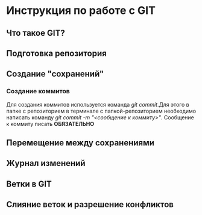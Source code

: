 # Инструкция по работе с GIT

## Что такое GIT?

## Подготовка репозитория

## Создание "сохранений"

### Создание коммитов

Для создания коммитов используется команда *git commit*.Для этого в папке с репозиторием в терминале с папкой-репозиторием необходимо написать команду *git commit -m "<сообщение к коммиту>"*. Сообщение к коммиту писать **ОБЯЗАТЕЛЬНО**

## Перемещение между сохранениями

## Журнал изменений

## Ветки в GIT

## Слияние веток и разрешение конфликтов